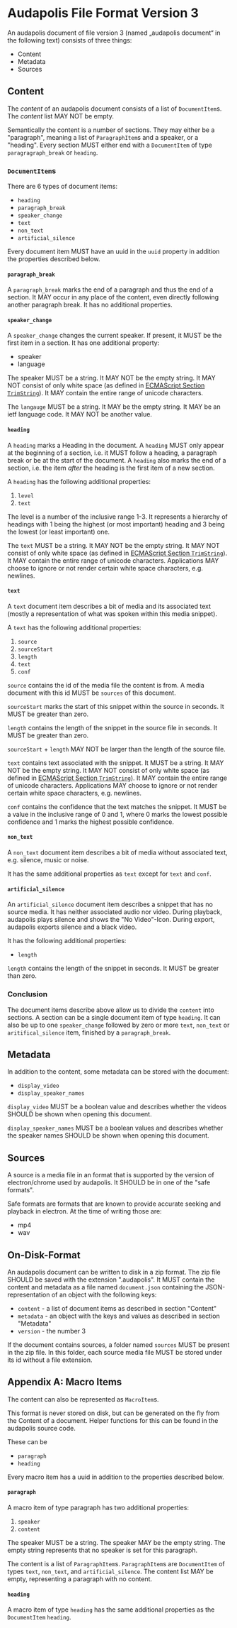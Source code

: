 # Audapolis File Format Version 3

An audapolis document of file version 3 (named „audapolis document“ in the following text) consists of three things:
- Content
- Metadata
- Sources

## Content

The *content* of an audapolis document consists of a list of `DocumentItem`s.
The *content* list MAY NOT be empty.

Semantically the content is a number of sections.
They may either be a "paragraph", meaning a list of `ParagraphItem`s and a speaker, or a "heading".
Every section MUST either end with a `DocumentItem` of type `paragragraph_break` or `heading`.

### `DocumentItem`s

There are 6 types of document items:
- `heading`
- `paragraph_break`
- `speaker_change`
- `text`
- `non_text`
- `artificial_silence`

Every document item MUST have an uuid in the `uuid` property in addition the properties described below.

#### `paragraph_break`

A `paragraph_break` marks the end of a paragraph and thus the end of a section.
It MAY occur in any place of the content, even directly following another paragraph break.
It has no additional properties.

#### `speaker_change`

A `speaker_change` changes the current speaker.
If present, it MUST be the first item in a section.
It has one additional property:
- speaker
- language

The speaker MUST be a string.
It MAY NOT be the empty string.
It MAY NOT consist of only white space (as defined in [ECMAScript Section `TrimString`](https://tc39.es/ecma262/#sec-trimstring)).
It MAY contain the entire range of unicode characters.

The `langauge` MUST be a string.
It MAY be the empty string.
It MAY be an ietf language code.
It MAY NOT be another value.

#### `heading`

A `heading` marks a Heading in the document.
A `heading` MUST only appear at the beginning of a section, i.e. it MUST follow a heading, a paragraph break or be at the start of the document.
A `heading` also marks the end of a section, i.e. the item *after* the heading is the first item of a new section.

A `heading` has the following additional properties:
1. `level`
2. `text`

The level is a number of the inclusive range 1-3.
It represents a hierarchy of headings with 1 being the highest (or most important) heading
and 3 being the lowest (or least important) one.

The `text` MUST be a string.
It MAY NOT be the empty string.
It MAY NOT consist of only white space (as defined in [ECMAScript Section `TrimString`](https://tc39.es/ecma262/#sec-trimstring)).
It MAY contain the entire range of unicode characters.
Applications MAY choose to ignore or not render certain white space characters, e.g. newlines.

#### `text`

A `text` document item describes a bit of media and its associated text
(mostly a representation of what was spoken within this media snippet).

A `text` has the following additional properties:
1. `source`
2. `sourceStart`
3. `length`
4. `text`
5. `conf`

`source` contains the id of the media file the content is from.
A media document with this id MUST be `sources` of this document.

`sourceStart` marks the start of this snippet within the source in seconds.
It MUST be greater than zero.

`length` contains the length of the snippet in the source file in seconds.
It MUST be greater than zero.

`sourceStart` + `length` MAY NOT be larger than the length of the source file.

`text` contains text associated with the snippet.
It MUST be a string.
It MAY NOT be the empty string.
It MAY NOT consist of only white space (as defined in [ECMAScript Section `TrimString`](https://tc39.es/ecma262/#sec-trimstring)).
It MAY contain the entire range of unicode characters.
Applications MAY choose to ignore or not render certain white space characters, e.g. newlines.

`conf` contains the confidence that the text matches the snippet.
It MUST be a value in the inclusive range of 0 and 1, where 0 marks the lowest possible confidence and 1 marks the highest possible confidence.

#### `non_text`

A `non_text` document item describes a bit of media without associated text, e.g. silence, music or noise.

It has the same additional properties as `text` except for `text` and `conf`.

#### `artificial_silence`

An `artificial_silence` document item describes a snippet that has no source media.
It has neither associated audio nor video.
During playback, audapolis plays silence and shows the "No Video"-Icon.
During export, audapolis exports silence and a black video.

It has the following additional properties:
- `length`

`length` contains the length of the snippet in seconds.
It MUST be greater than zero.

### Conclusion

The document items describe above allow us to divide the `content` into sections.
A section can be a single document item of type `heading`.
It can also be up to one `speaker_change` followed by zero or more `text`, `non_text` or `aritifical_silence` item, finished by a `paragraph_break`.

## Metadata

In addition to the content, some metadata can be stored with the document:
- `display_video`
- `display_speaker_names`

`display_video` MUST be a boolean value and describes whether the videos SHOULD be shown when opening this document.

`display_speaker_names` MUST be a boolean values and describes whether the speaker names SHOULD be shown when opening this document.

## Sources

A source is a media file in an format that is supported by the version of electron/chrome used by audapolis.
It SHOULD be in one of the "safe formats".

Safe formats are formats that are known to provide accurate seeking and playback in electron.
At the time of writing those are:
- mp4
- wav

## On-Disk-Format

An audapolis document can be written to disk in a zip format.
The zip file SHOULD be saved with the extension ".audapolis".
It MUST contain the content and metadata as a file named `document.json` containing the JSON-representation of an object
with the following keys:
- `content` - a list of document items as described in section "Content"
- `metadata` - an object with the keys and values as described in section "Metadata"
- `version` - the number 3

If the document contains sources, a folder named `sources` MUST be present in the zip file.
In this folder, each source media file MUST be stored under its id without a file extension.

## Appendix A: Macro Items

The content can also be represented as `MacroItem`s.

This format is never stored on disk, but can be generated on the fly from the Content of a document.
Helper functions for this can be found in the audapolis source code.

These can be
- `paragraph`
- `heading`

Every macro item has a uuid in addition to the properties described below.

#### `paragraph`

A macro item of type paragraph has two additional properties:
1. `speaker`
2. `content`

The speaker MUST be a string.
The speaker MAY be the empty string.
The empty string represents that no speaker is set for this paragraph.

The content is a list of `ParagraphItem`s.
`ParagraphItem`s are `DocumentItem` of types `text`, `non_text`, and `artificial_silence`.
The content list MAY be empty, representing a paragraph with no content.

#### `heading`

A macro item of type `heading` has the same additional properties as the `DocumentItem` `heading`.

